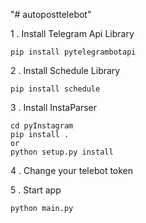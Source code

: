 "# autoposttelebot" 

1   . Install Telegram Api Library 

``pip install pytelegrambotapi``

2   . Install Schedule Library

``pip install schedule``

3   . Install InstaParser


    cd pyInstagram 
    pip install .
    or
    python setup.py install


4   . Change your telebot token

5   . Start app

``python main.py``